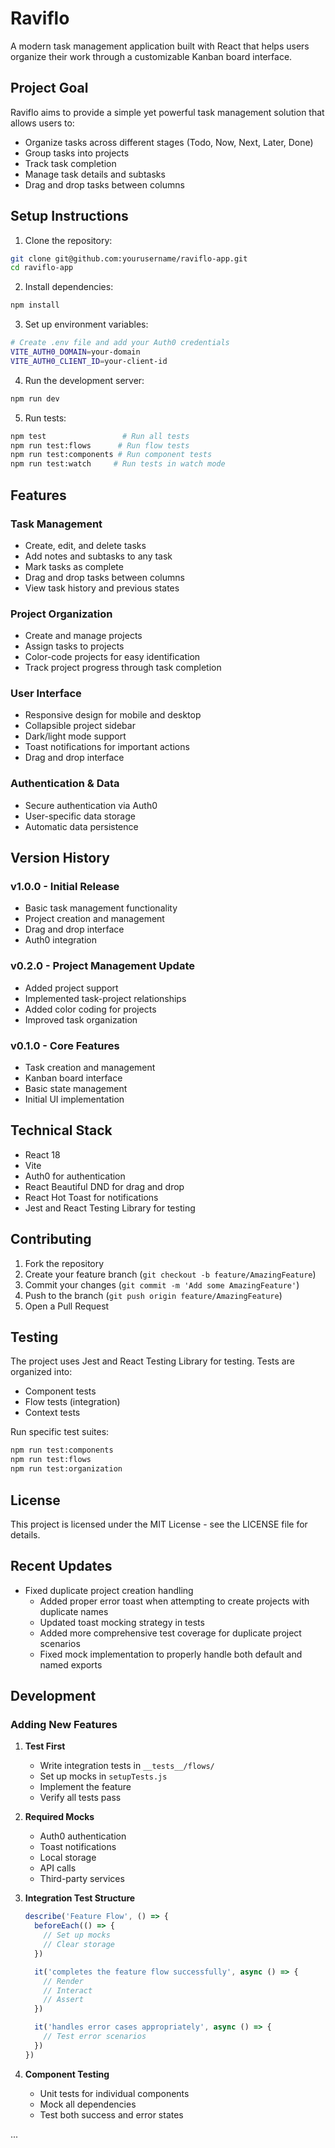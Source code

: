 # Raviflo

A modern task management application built with React that helps users organize their work through a customizable Kanban board interface.

## Project Goal

Raviflo aims to provide a simple yet powerful task management solution that allows users to:
- Organize tasks across different stages (Todo, Now, Next, Later, Done)
- Group tasks into projects
- Track task completion
- Manage task details and subtasks
- Drag and drop tasks between columns

## Setup Instructions

1. Clone the repository:
```bash
git clone git@github.com:yourusername/raviflo-app.git
cd raviflo-app
```

2. Install dependencies:
```bash
npm install
```

3. Set up environment variables:
```bash
# Create .env file and add your Auth0 credentials
VITE_AUTH0_DOMAIN=your-domain
VITE_AUTH0_CLIENT_ID=your-client-id
```

4. Run the development server:
```bash
npm run dev
```

5. Run tests:
```bash
npm test                 # Run all tests
npm run test:flows      # Run flow tests
npm run test:components # Run component tests
npm run test:watch     # Run tests in watch mode
```

## Features

### Task Management
- Create, edit, and delete tasks
- Add notes and subtasks to any task
- Mark tasks as complete
- Drag and drop tasks between columns
- View task history and previous states

### Project Organization
- Create and manage projects
- Assign tasks to projects
- Color-code projects for easy identification
- Track project progress through task completion

### User Interface
- Responsive design for mobile and desktop
- Collapsible project sidebar
- Dark/light mode support
- Toast notifications for important actions
- Drag and drop interface

### Authentication & Data
- Secure authentication via Auth0
- User-specific data storage
- Automatic data persistence

## Version History

### v1.0.0 - Initial Release
- Basic task management functionality
- Project creation and management
- Drag and drop interface
- Auth0 integration

### v0.2.0 - Project Management Update
- Added project support
- Implemented task-project relationships
- Added color coding for projects
- Improved task organization

### v0.1.0 - Core Features
- Task creation and management
- Kanban board interface
- Basic state management
- Initial UI implementation

## Technical Stack

- React 18
- Vite
- Auth0 for authentication
- React Beautiful DND for drag and drop
- React Hot Toast for notifications
- Jest and React Testing Library for testing

## Contributing

1. Fork the repository
2. Create your feature branch (`git checkout -b feature/AmazingFeature`)
3. Commit your changes (`git commit -m 'Add some AmazingFeature'`)
4. Push to the branch (`git push origin feature/AmazingFeature`)
5. Open a Pull Request

## Testing

The project uses Jest and React Testing Library for testing. Tests are organized into:
- Component tests
- Flow tests (integration)
- Context tests

Run specific test suites:
```bash
npm run test:components
npm run test:flows
npm run test:organization
```

## License

This project is licensed under the MIT License - see the LICENSE file for details.

## Recent Updates

- Fixed duplicate project creation handling
  - Added proper error toast when attempting to create projects with duplicate names
  - Updated toast mocking strategy in tests
  - Added more comprehensive test coverage for duplicate project scenarios
  - Fixed mock implementation to properly handle both default and named exports

## Development

### Adding New Features

1. **Test First**
   - Write integration tests in `__tests__/flows/`
   - Set up mocks in `setupTests.js`
   - Implement the feature
   - Verify all tests pass

2. **Required Mocks**
   - Auth0 authentication
   - Toast notifications
   - Local storage
   - API calls
   - Third-party services

3. **Integration Test Structure**
   ```javascript
   describe('Feature Flow', () => {
     beforeEach(() => {
       // Set up mocks
       // Clear storage
     })

     it('completes the feature flow successfully', async () => {
       // Render
       // Interact
       // Assert
     })

     it('handles error cases appropriately', async () => {
       // Test error scenarios
     })
   })
   ```

4. **Component Testing**
   - Unit tests for individual components
   - Mock all dependencies
   - Test both success and error states

...